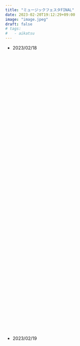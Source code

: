 ```yaml
---
title: "ミュージックフェスタFINAL"
date: 2023-02-20T19:12:29+09:00
image: "image.jpeg"
draft: false
# tags:
#   - aikatsu
---
```


<style>
 .photo {
    margin-top: 44px;
    width:100%;
    height:400px;
 }
</style>

- 2023/02/18

<div id="mff0" class="photo"></div>
<div id="mff1" class="photo"></div>

- 2023/02/19

<div id="mff2" class="photo"></div>
<div id="mff3" class="photo"></div>
<div id="mff4" class="photo"></div>
<div id="mff5" class="photo"></div>
<div id="mff6" class="photo"></div>
<div id="mff7" class="photo"></div>
<div id="mff8" class="photo"></div>
<div id="mff9" class="photo"></div>
<div id="mff10" class="photo"></div>
<div id="mff11" class="photo"></div>
<div id="mff12" class="photo"></div>
<div id="mff13" class="photo"></div>
<div id="mff14" class="photo"></div>
<div id="mff15" class="photo"></div>

<script src="https://cdnjs.cloudflare.com/ajax/libs/three.js/r105/three.min.js"></script>
<script src="https://cdn.jsdelivr.net/npm/panolens@0.11.0/build/panolens.min.js"></script>

<script>
  const viewPanorama = (selector, imgpath) => {
    const el = document.querySelector(selector);
    const panorama = new PANOLENS.ImagePanorama(imgpath);
    let viewer = new PANOLENS.Viewer({
        container: el,
        cameraFov: 100,
        // autoRotate: true,
        // autoRotateSpeed: 0.1,
        // autoRotateActivationDuration: 5
    });
    viewer.add(panorama);
  };

  viewPanorama("#mff0", "../IMG_20230218_101656_00_016.jpg");
  viewPanorama("#mff1", "../IMG_20230218_115115_00_020.jpg");
  viewPanorama("#mff2", "../IMG_20230219_154023_00_021.jpg");
  viewPanorama("#mff3", "../IMG_20230219_154129_00_023.jpg");
  viewPanorama("#mff4", "../IMG_20230219_154139_00_024.jpg");
  viewPanorama("#mff5", "../IMG_20230219_154215_00_025.jpg");
  viewPanorama("#mff6", "../IMG_20230219_154413_00_027.jpg");
  viewPanorama("#mff7", "../IMG_20230219_154423_00_028.jpg");
  viewPanorama("#mff8", "../IMG_20230219_163918_00_031.jpg");
  viewPanorama("#mff9", "../IMG_20230219_163932_00_032.jpg");
  viewPanorama("#mff10", "../IMG_20230219_164020_00_033.jpg");
  viewPanorama("#mff11", "../IMG_20230219_164043_00_034.jpg");
  viewPanorama("#mff12", "../IMG_20230219_164106_00_035.jpg");
  viewPanorama("#mff13", "../IMG_20230219_211550_00_036.jpg");
  viewPanorama("#mff14", "../IMG_20230219_212011_00_037.jpg");
</script>
